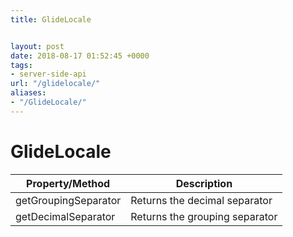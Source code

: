 ```yaml
---
title: GlideLocale


layout: post
date: 2018-08-17 01:52:45 +0000
tags:
- server-side-api
url: "/glidelocale/"
aliases:
- "/GlideLocale/"
---
```

# GlideLocale
<!--more-->

| Property/Method | Description |
| --- | --- |
| getGroupingSeparator | Returns the decimal separator |
| getDecimalSeparator | Returns the grouping separator |